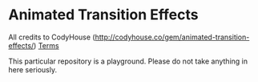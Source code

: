 Animated Transition Effects
=========

All credits to CodyHouse (http://codyhouse.co/gem/animated-transition-effects/)
[Terms](http://codyhouse.co/terms/)

This particular repository is a playground. Please do not take anything in here seriously.
